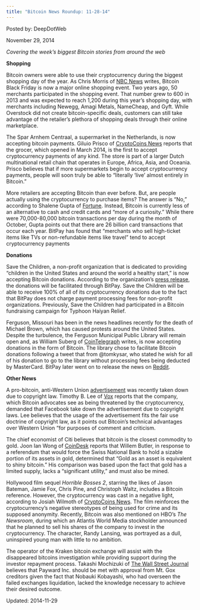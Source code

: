 ```yaml
---
title: "Bitcoin News Roundup: 11-28-14"
---
```


Posted by: DeepDotWeb

<span>November 29, 2014</span>

<p><em>Covering the week&#8217;s biggest Bitcoin stories from around the web</em></p>
<p><strong>Shopping</strong></p>
<p>Bitcoin owners were able to use their cryptocurrency during the biggest shopping day of the year. As Chris Morris of <a href="http://www.nbcnews.com/tech/gift-guide/get-ready-bitcoin-black-friday-deals-n254851">NBC News</a> writes, Bitcoin Black Friday is now a major online shopping event. Two years ago, 50 merchants participated in the shopping event. That number grew to 600 in 2013 and was expected to reach 1,200 during this year&#8217;s shopping day, with merchants including Newegg, Amagi Metals, NameCheap, and Gyft. While Overstock did not create bitcoin-specific deals, customers can still take advantage of the retailer&#8217;s plethora of shopping deals through their online marketplace.</p>
<p>The Spar Arnhem Centraal, a supermarket in the Netherlands, is now accepting bitcoin payments. Giluio Prisco of <a href="https://www.cryptocoinsnews.com/first-bitcoin-supermarket-arnhem-netherlands/">CryptoCoins News</a> reports that the grocer, which opened in March 2014, is the first to accept cryptocurrency payments of any kind. The store is part of a larger Dutch multinational retail chain that operates in Europe, Africa, Asia, and Oceania. Prisco believes that if more supermarkets begin to accept cryptocurrency payments, people will soon truly be able to “literally &#8216;live&#8217; almost entirely in Bitcoin.”</p>
<p>More retailers are accepting Bitcoin than ever before. But, are people actually using the cryptocurrency to purchase items? The answer is “No,” according to Shalene Gupta of <a href="http://fortune.com/2014/11/28/bitcoin-buzz-bypasses-shoppers/">Fortune</a>. Instead, Bitcoin is currently less of an alternative to cash and credit cards and “more of a curiosity.” While there were 70,000-80,000 bitcoin transactions per day during the month of October, Gupta points out that there are 26 billion card transactions that occur each year. BitPay has found that “merchants who sell high-ticket items like TVs or non-refundable items like travel” tend to accept cryptocurrency payments</p>
<p><strong>Donations</strong></p>
<p>Save the Children, a non-profit organization that is dedicated to providing “children in the United States and around the world a healthy start,” is now accepting Bitcoin donations. According to the organization&#8217;s <a href="http://www.businesswire.com/news/home/20141127005027/en/Save-Children-Begins-Accepting-Bitcoin-Donations-BitPay#.VHlFVI_CDjp">press release</a>, the donations will be facilitated through BitPay. Save the Children will be able to receive 100% of all of its cryptocurrency donations due to the fact that BitPay does not charge payment processing fees for non-profit organizations. Previously, Save the Children had participated in a Bitcoin fundraising campaign for Typhoon Haiyan Relief.</p>
<p>Ferguson, Missouri has been in the news headlines recently for the death of Michael Brown, which has caused protests around the United States. Despite the turbulence, the Ferguson Municipal Public Library will remain open and, as William Suberg of <a href="http://cointelegraph.com/news/112992/library-in-ferguson-stays-open-amid-riots-decides-to-accept-bitcon">CoinTelegraph</a> writes, is now accepting donations in the form of Bitcoin. The library chose to facilitate Bitcoin donations following a tweet that from @tomkysar, who stated he wish for all of his donation to go to the library without processing fees being deducted by MasterCard. BitPay later went on to release the news on <a href="http://www.reddit.com/r/Bitcoin/comments/2ng65u/we_just_got_ferguson_library_up_and_running_to/">Reddit</a>.</p>
<p><strong>Other News</strong></p>
<p>A pro-bitcoin, anti-Western Union <a href="https://cdn0.vox-cdn.com/thumbor/G5c1BuFhu9vg_b36a7jldxRHcek=/600x0/filters:no_upscale()/cdn0.vox-cdn.com/uploads/chorus_asset/file/2490000/bjRILt4.0.png">advertisement</a> was recently taken down due to copyright law. Timothy B. Lee of <a href="http://www.vox.com/2014/11/24/7279079/redditor-says-western-union-demanded-takedown-of-ad-mocking-them">Vox</a> reports that the company, which Bitcoin advocates see as being threatened by the cryptocurrency, demanded that Facebook take down the advertisement due to copyright laws. Lee believes that the usage of the advertisement fits the fair use doctrine of copyright law, as it points out Bitcoin&#8217;s technical advantages over Western Union “for purposes of comment and criticism.</p>
<p>The chief economist of Citi believes that bitcoin is the closest commodity to gold. Joon Ian Wong of <a href="http://www.coindesk.com/citi-chief-economist-bitcoin-closest-commodity-gold/">CoinDesk</a> reports that Willem Butler, in response to a referendum that would force the Swiss National Bank to hold a sizable portion of its assets in gold, determined that “Gold as an asset is equivalent to shiny bitcoin.” His comparison was based upon the fact that gold has a limited supply, lacks a “significant utility,” and must also be mined.</p>
<p>Hollywood film sequel <em>Horrible Bosses 2</em>, starring the likes of Jason Bateman, Jamie Fox, Chris Pine, and Christoph Waltz, includes a Bitcoin reference. However, the cryptocurrency was cast in a negative light, according to Josiah Wilmoth of <a href="https://www.cryptocoinsnews.com/horrible-bosses-2-features-bitcoin-cameo/">CryptoCoins News</a>. The film reinforces the cryptocurrency&#8217;s negative stereotypes of being used for crime and its supposed anonymity. Recently, Bitcoin was also mentioned on HBO&#8217;s <em>The Newsroom</em>, during which an Atlantis World Media stockholder announced that he planned to sell his shares of the company to invest in the cryptocurrency. The character, Randy Lansing, was portrayed as a dull, uninspired young man with little to no ambition.</p>
<p>The operator of the Kraken bitcoin exchange will assist with the disappeared bitcoins investigation while providing support during the investor repayment process. Takashi Mochizuki of <a href="http://blogs.wsj.com/moneybeat/2014/11/25/kraken-bitcoin-operator-to-help-liquidate-mt-gox/">The Wall Street Journal</a> believes that Payward Inc. should be met with approval from Mt. Gox creditors given the fact that Nobauki Kobayashi, who had overseen the failed exchanges liquidation, lacked the knowledge necessary to achieve their desired outcome.</p>

Updated: 2014-11-29
    
